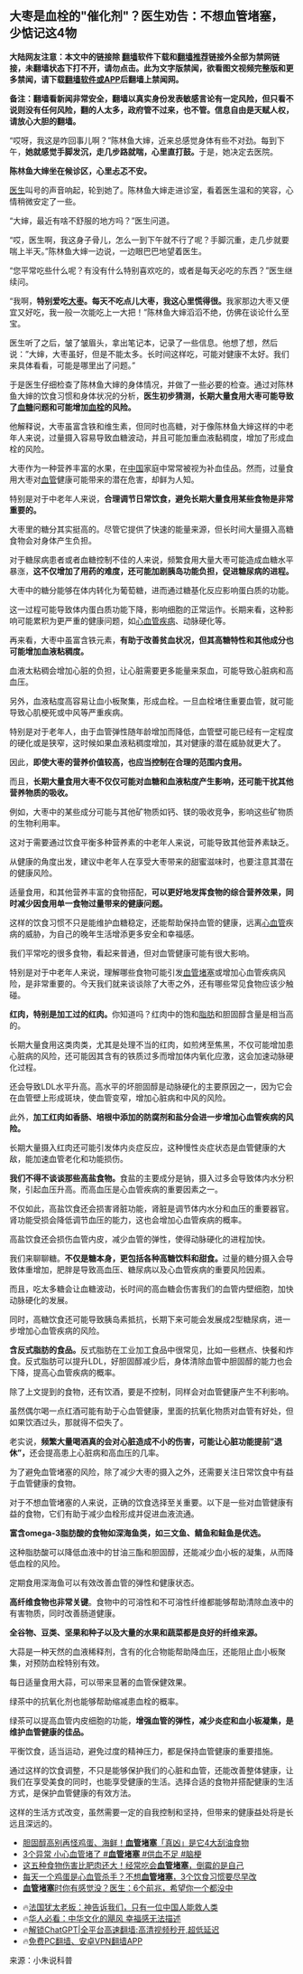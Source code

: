  <!-- 面包屑导航 --> <h2>大枣是血栓的"催化剂"？医生劝告：不想血管堵塞，少惦记这4物</h2> <p class="notice"><b>大陆网友注意：本文中的链接除 <a href="https://github.com/bannedbook/fanqiang" >翻墙</a>软件下载和<a href="https://github.com/killgcd/justmysocks/blob/master/README.md">翻墙推荐</a>链接外全部为禁网链接，未翻墙状态下打不开，请勿点击。此为文字版禁闻，欲看图文视频完整版和更多禁闻，请下载<a href="https://github.com/bannedbook/fanqiang">翻墙软件或APP</a>后翻墙上禁闻网。</p><p>备注：翻墙看新闻非常安全，翻墙以真实身份发表敏感言论有一定风险，但只看不说则没有任何风险，翻的人太多，政府管不过来，也不管。信息自由是天赋人权，请放心大胆的翻墙。</b></p>  <div class="entry"> <p>&#8220;哎呀，我这是咋回事儿啊？&#8221;陈林鱼大婶，近来总感觉身体有些不对劲。每到下午，<strong>她就感觉手脚发沉，走几步路就喘，心里直打鼓。</strong>于是，她决定去医院。</p> <p><strong>陈林鱼大婶坐在候诊区，心里忐忑不安。</strong></p> <p><a href="https://www.bannedbook.org/bnews/tag/%e5%8c%bb%e7%94%9f/" class="st_tag internal_tag" rel="tag" title="标签 医生 下的日志">医生</a>叫号的声音响起，轮到她了。陈林鱼大婶走进诊室，看着医生温和的笑容，心情稍微安定了一些。</p> <p>&#8220;大婶，最近有啥不舒服的地方吗？&#8221;医生问道。</p> <p>&#8220;哎，医生啊，我这身子骨儿，怎么一到下午就不行了呢？手脚沉重，走几步就要喘上半天。&#8221;陈林鱼大婶一边说，一边眼巴巴地望着医生。</p> <p>“您平常吃些什么呢？有没有什么特别喜欢吃的，或者是每天必吃的东西？&#8221;医生继续问。</p> <p>&#8220;我啊，<strong>特别爱吃<a href="https://www.bannedbook.org/bnews/tag/%E5%A4%A7%E6%9E%A3/" class="st_tag internal_tag" rel="tag" title="标签 大枣 下的日志">大枣</a>。每天不吃点儿大枣，我这心里慌得很。</strong>我家那边大枣又便宜又好吃，我一般一次能吃上一大把！&#8221;陈林鱼大婶滔滔不绝，仿佛在谈论什么至宝。</p> <p>医生听了之后，皱了皱眉头，拿出笔记本，记录了一些信息。他想了想，然后说：&#8221;大婶，大枣虽好，但是不能太多。长时间这样吃，可能对健康不太好。我们来具体看看，可能是哪里出了问题。&#8221;</p> <p>于是医生仔细检查了陈林鱼大婶的身体情况，并做了一些必要的检查。通过对陈林鱼大婶的饮食习惯和身体状况的分析，<strong>医生初步猜测，长期大量食用大枣可能导致了<a href="https://www.bannedbook.org/bnews/tag/%e8%a1%80%e7%b3%96/" class="st_tag internal_tag" rel="tag" title="标签 血糖 下的日志">血糖</a>问题和可能增加<a href="https://www.bannedbook.org/bnews/tag/%E8%A1%80%E6%A0%93/" class="st_tag internal_tag" rel="tag" title="标签 血栓 下的日志">血栓</a>的风险。</strong></p> <p>他解释说，大枣虽富含铁和维生素，但同时也高糖，对于像陈林鱼大婶这样的中老年人来说，过量摄入容易导致血糖波动，并且可能加重血液黏稠度，增加了形成血栓的风险。</p> <p>大枣作为一种营养丰富的水果，在<span class='wp_keywordlink_affiliate'><a href="https://www.bannedbook.org/" title="中国" target="_blank">中国</a></span>家庭中常常被视为补血佳品。然而，过量食用大枣对<a href="https://www.bannedbook.org/bnews/tag/%E8%A1%80%E7%AE%A1/" class="st_tag internal_tag" rel="tag" title="标签 血管 下的日志">血管</a>健康可能带来的潜在危害，却鲜为人知。</p> <p>特别是对于中老年人来说，<strong>合理调节日常饮食，避免长期大量食用某些食物是非常重要的。</strong></p> <p>大枣里的糖分其实挺高的。尽管它提供了快速的能量来源，但长时间大量摄入高糖食物会对身体产生负担。</p> <p>对于糖尿病患者或者血糖控制不佳的人来说，频繁食用大量大枣可能造成血糖水平暴涨，<strong>这不仅增加了用药的难度，还可能加剧胰岛功能负担，促进糖尿病的进程。</strong></p>  <p>大枣中的糖分能够在体内转化为葡萄糖，进而通过糖基化反应影响蛋白质的功能。</p> <p>这一过程可能导致体内蛋白质功能下降，影响细胞的正常运作。长期来看，这种影响可能累积为更严重的健康问题，如<a href="https://www.bannedbook.org/bnews/tag/%E5%BF%83%E8%A1%80%E7%AE%A1%E7%96%BE%E7%97%85/" class="st_tag internal_tag" rel="tag" title="标签 心血管疾病 下的日志">心血管疾病</a>、动脉硬化等。</p> <p>再来看，大枣中虽富含铁元素，<strong>有助于改善贫血状况，但其高糖特性和其他成分也可能增加血液粘稠度。</strong></p> <p>血液太粘稠会增加心脏的负担，让心脏需要更多能量来泵血，可能导致心脏病和高血压。</p> <p>另外，血液粘度高容易让血小板聚集，形成血栓。一旦血栓堵住重要血管，就可能导致心肌梗死或中风等严重疾病。</p> <p>特别是对于老年人，由于血管弹性随年龄增加而降低，血管壁可能已经有一定程度的硬化或是狭窄，这时候如果血液粘稠度增加，其对健康的潜在威胁就更大了。</p> <p>因此，<strong>即使大枣的营养价值较高，也应当控制在合理的范围内食用。</strong></p> <p>而且，<strong>长期大量食用大枣不仅仅可能对血糖和血液粘度产生影响，还可能干扰其他营养物质的吸收。</strong></p> <p>例如，大枣中的某些成分可能与其他矿物质如钙、镁的吸收竞争，影响这些矿物质的生物利用率。</p> <p>这对于需要通过饮食平衡多种营养素的中老年人来说，可能导致其他营养素缺乏。</p> <p>从健康的角度出发，建议中老年人在享受大枣带来的甜蜜滋味时，也要注意其潜在的健康风险。</p> <p>适量食用，和其他营养丰富的食物搭配，<strong>可以更好地发挥食物的综合营养效果，同时减少因食用单一食物过量带来的健康问题。</strong></p> <p>这样的饮食习惯不只是能维护血糖稳定，还能帮助保持血管的健康，远离<a href="https://www.bannedbook.org/bnews/tag/%E5%BF%83%E8%A1%80%E7%AE%A1/" class="st_tag internal_tag" rel="tag" title="标签 心血管 下的日志">心血管</a>疾病的威胁，为自己的晚年生活增添更多安全和幸福感。</p> <p>我们平常吃的很多食物，看起来普通，但对血管健康可能有很大影响。</p>  <p>特别是对于中老年人来说，理解哪些食物可能引发<a href="https://www.bannedbook.org/bnews/tag/%E8%A1%80%E7%AE%A1%E5%A0%B5%E5%A1%9E/" class="st_tag internal_tag" rel="tag" title="标签 血管堵塞 下的日志">血管堵塞</a>或增加心血管疾病风险，是非常重要的。今天我们就来谈谈除了大枣之外，还有哪些常见食物应该少触碰。</p> <p><strong>红肉，特别是加工过的红肉。</strong>你知道吗？红肉中的饱和<a href="https://www.bannedbook.org/bnews/tag/%E8%84%82%E8%82%AA/" class="st_tag internal_tag" rel="tag" title="标签 脂肪 下的日志">脂肪</a>和胆固醇含量是相当高的。</p> <p>长期大量食用这类肉类，尤其是处理不当的红肉，如煎烤至焦黑，不仅可能增加患心脏病的风险，还可能因其含有的铁质过多而增加体内氧化应激，这会加速动脉硬化过程。</p> <p>还会导致LDL水平升高。高水平的坏胆固醇是动脉硬化的主要原因之一，因为它会在血管壁上形成斑块，使血管变窄，增加心脏病和中风的风险。</p> <p>此外，<strong>加工红肉如香肠、培根中添加的防腐剂和盐分会进一步增加心血管疾病的风险。</strong></p> <p>长期大量摄入红肉还可能引发体内炎症反应，这种慢性炎症状态是血管健康的大敌，能加速血管老化和功能损伤。</p> <p><strong>我们不得不谈谈那些高盐食物。</strong>食盐的主要成分是钠，摄入过多会导致体内水分积聚，引起血压升高。而高血压是心血管疾病的重要因素之一。</p> <p>不仅如此，高盐饮食还会损害肾脏功能，肾脏是调节体内水分和血压的重要器官。肾功能受损会降低调节血压的能力，这也会增加心血管疾病的概率。</p> <p>高盐饮食还会损伤血管内皮，减少血管的弹性，使得动脉硬化的进程加快。</p> <p>我们来聊聊糖。<strong>不仅是糖本身，更包括各种高糖饮料和甜食。</strong>过量的糖分摄入会导致体重增加，肥胖是导致高血压、糖尿病以及心血管疾病的重要风险因素。</p> <p>而且，吃太多糖会让血糖波动，长时间的高血糖会伤害我们的血管内壁细胞，加快动脉硬化的发展。</p> <p>同时，高糖饮食还可能导致胰岛素抵抗，长期下来可能会发展成2型糖尿病，进一步增加心血管疾病的风险。</p> <p><strong>含反式脂肪的食品。</strong>反式脂肪在工业加工食品中很常见，比如一些糕点、快餐和炸食。反式脂肪可以提升LDL，好胆固醇减少后，身体清除血管中胆固醇的能力也会下降，提高心血管疾病的概率。</p> <p>除了上文提到的食物，还有饮酒，要是不控制，同样会对血管健康产生不利影响。</p>  <p>虽然偶尔喝一点红酒可能有助于心血管健康，里面的抗氧化物质对血管有好处，但如果饮酒过头，那就得不偿失了。</p> <p>老实说，<strong>频繁大量喝酒真的会对心脏造成不小的伤害，可能让心脏功能提前&#8221;退休&#8221;，</strong>还会提高患上心脏病和高血压的几率。</p> <p>为了避免血管堵塞的风险，除了减少大枣的摄入之外，还需要关注日常饮食中有益于血管健康的食物。</p> <p>对于不想血管堵塞的人来说，正确的饮食选择至关重要。以下是一些对血管健康有益的食物，它们有助于减少血栓形成并促进血液流通。</p> <p><strong>富含omega-3脂肪酸的食物如深海鱼类，如三文鱼、鲭鱼和鲑鱼是优选。</strong></p> <p>这种脂肪酸可以降低血液中的甘油三酯和胆固醇，还能减少血小板的凝集，从而降低血栓的风险。</p> <p>定期食用深海鱼可以有效改善血管的弹性和健康状态。</p> <p><strong>高纤维食物也非常关键</strong>。食物中的可溶性和不可溶性纤维都能够帮助清除血液中的有害物质，同时改善肠道健康。</p> <p><strong>全谷物、豆类、坚果和种子以及大量的水果和蔬菜都是良好的纤维来源。</strong></p> <p>大蒜是一种天然的血液稀释剂，含有的化合物能帮助降血压，还能阻止血小板聚集，对预防血栓特别有效。</p> <p>每日适量食用大蒜，可以带来显著的血管保健效果。</p> <p>绿茶中的抗氧化剂也能够帮助缩减患血栓的概率。</p> <p>绿茶可以提高血管内皮细胞的功能，<strong>增强血管的弹性，减少炎症和血小板凝集，是维护血管健康的佳品。</strong></p> <p>平衡饮食，适当运动，避免过度的精神压力，都是保持血管健康的重要措施。</p>  <p>通过这样的饮食调整，不只是能够保护我们的心脏和血管，还能改善整体健康，让我们在享受美食的同时，也能享受健康的生活。选择合适的食物并搭配健康的生活方式，是保护血管健康的有效方法。</p> <p>这样的生活方式改变，虽然需要一定的自我控制和坚持，但带来的健康益处将是长远且深远的。</p> <!--<div id="taboola-mid-1"></div>--><ul class='op-related-articles' title='相关阅读'> <li><a href='https://www.bannedbook.org/bnews/taiwannews/20240524/2040828.html' target='_blank'>胆固醇高别再怪鸡蛋、海鲜！<b>血管堵塞</b>「真凶」是它4大刮油食物</a></li> <li><a href='https://www.bannedbook.org/bnews/sohnews/20240218/2002417.html' target='_blank'>3个异常 小心血管堵了 #<b>血管堵塞</b> #供血不足 #脑梗</a></li> <li><a href='https://www.bannedbook.org/bnews/health/20231124/1965282.html' target='_blank'>这五种食物伤害比肥肉还大！经常吃会<b>血管堵塞</b>，倒霉的是自己</a></li> <li><a href='https://www.bannedbook.org/bnews/health/20231105/1957038.html' target='_blank'>每天一个鸡蛋是心血管杀手？不想<b>血管堵塞</b>，3个饮食习惯要尽早改</a></li> <li><a href='https://www.bannedbook.org/bnews/health/20230324/1863706.html' target='_blank'><b>血管堵塞</b>时你有感觉没？医生：6个前兆，希望你一个都没中</a></li> </ul> <ul class="texttj"> <li>🔥<a href="https://www.bannedbook.org/bnews/ssgc/20230219/1850782.html" target="_blank">法国犹太老板：神告诉我们，只有一位中国人能救人类</a></li> <li>🔥<a href="https://www.bannedbook.org/bnews/comments/20220220/1694796.html" target="_blank">华人必看：中华文化的飓风 幸福感无法描述</a></li> <li>🔥<a href="https://github.com/bannedbook/fanqiang/wiki/V2ray%E6%9C%BA%E5%9C%BA" target="_blank">解锁ChatGPT|全平台高速翻墙:高清视频秒开,超低延迟</a></li> <li>🔥<a href="https://github.com/bannedbook/fanqiang/wiki/%E7%A6%81%E9%97%BB%E7%BD%91%E5%AE%89%E5%8D%93%E7%BF%BB%E5%A2%99%E6%96%B0%E9%97%BBAPP" target="_blank">免费PC翻墙、安卓VPN翻墙APP</a></li> </ul><p class="src-info">来源：小朱说科普 </p><a name='sharetosocial'></a> <div style="margin-bottom:5px;padding-bottom:5px;clear:both"> <div id="archive-pix-1" class="banner-ads"> <!-- AuctionX Display platform tag START --> <div id="27602x728x90x621x_ADSLOT1" clicktrack="%%CLICK_URL_ESC%%"></div>  <!-- AuctionX Display platform tag END --> </div> <div id="archive-pix-2" class="banner-ads"> <!-- AuctionX Display platform tag START --> <div id="27556x300x250x621x_ADSLOT1" clicktrack="%%CLICK_URL_ESC%%" style="margin:0 auto;text-align:center"></div>  <!-- AuctionX Display platform tag END --> </div> </div>  <div id="archive-pix-1" class="banner-ads"> <!-- AuctionX Display platform tag START --> <div id="27603x728x90x621x_ADSLOT1" clicktrack="%%CLICK_URL_ESC%%"></div>  <!-- AuctionX Display platform tag END --> </div> </div><!--END ENTRY--> 